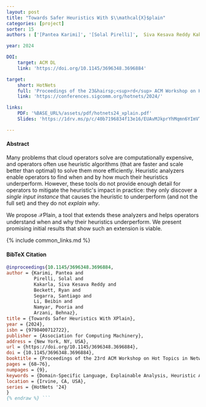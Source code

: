 ```yaml
---
layout: post
title: "Towards Safer Heuristics With $\\mathcal{X}$plain"
categories: [project]
sorter: 15
authors : ['[Pantea Karimi]', '[Solal Pirelli]',  Siva Kesava Reddy Kakarla, '[Ryan Beckett]', '[Santiago Segarra]', '[Beibin Li]', '[Pooria Namyar]', '[Behnaz Arzani]']

year: 2024

DOI:
    target: ACM DL
    link: 'https://doi.org/10.1145/3696348.3696884'

target:
    short: HotNets
    full: 'Proceedings of the 23&hairsp;<sup>rd</sup> ACM Workshop on Hot Topics in Networks, 2024'
    link: 'https://conferences.sigcomm.org/hotnets/2024/'

links:
    PDF: '%BASE_URL%/assets/pdf/hotnets24_xplain.pdf'
    Slides: 'https://1drv.ms/p/c/40b7196834f13e16/EUAvMJkprYhMqmn6YImVT7oBqEVxMLrfLbcVNZB1-XMRGg?e=E1qsVW&nav=eyJzSWQiOjM3NSwiY0lkIjozMzg1MDgwMDU2fQ'

---
```


#### Abstract

Many problems that cloud operators solve are computationally expensive, and operators often use heuristic algorithms (that are faster and scale better than optimal) to solve them more efficiently.
Heuristic analyzers enable operators to find when and by how much their heuristics underperform. However, these tools do not provide enough detail for operators to mitigate the heuristic's impact in practice: they only discover a _single input instance_ that causes the heuristic to underperform (and not the full set) and they do not _explain why_.

We propose $\mathcal{X}$Plain, a tool that extends these analyzers and helps operators understand when and why their heuristics underperform. 
We present promising initial results that show such an extension is viable. 

{% include common_links.md %}

#### BibTeX Citation

```bibtex {% raw %}
@inproceedings{10.1145/3696348.3696884,
author = {Karimi, Pantea and
          Pirelli, Solal and
          Kakarla, Siva Kesava Reddy and
          Beckett, Ryan and
          Segarra, Santiago and
          Li, Beibin and
          Namyar, Pooria and
          Arzani, Behnaz},
title = {Towards Safer Heuristics With XPlain},
year = {2024},
isbn = {9798400712722},
publisher = {Association for Computing Machinery},
address = {New York, NY, USA},
url = {https://doi.org/10.1145/3696348.3696884},
doi = {10.1145/3696348.3696884},
booktitle = {Proceedings of the 23rd ACM Workshop on Hot Topics in Networks},
pages = {68–76},
numpages = {9},
keywords = {Domain-Specific Language, Explainable Analysis, Heuristic Analysis},
location = {Irvine, CA, USA},
series = {HotNets '24}
}
{% endraw %} ```

